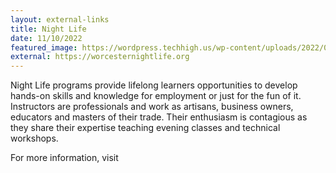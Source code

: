 ```yaml
---
layout: external-links
title: Night Life
date: 11/10/2022
featured_image: https://wordpress.techhigh.us/wp-content/uploads/2022/04/clark-tibbs-oqStl2L5oxI-unsplash-1.jpg
external: https://worcesternightlife.org
---
```

Night Life programs provide lifelong learners opportunities to develop hands-on skills and knowledge for employment or just for the fun of it. Instructors are professionals and work as artisans, business owners, educators and masters of their trade. Their enthusiasm is contagious as they share their expertise teaching evening classes and technical workshops.

For more information, visit 